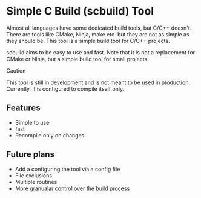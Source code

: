 # Simple C Build (scbuild) Tool
Almost all languages have some dedicated build tools, but C/C++ doesn't. There are tools like CMake, Ninja, make etc. but they are not as simple as they should be. This tool is a simple build tool for C/C++ projects.

scbuild aims to be easy to use and fast. Note that it is not a replacement for CMake or Ninja, but a simple build tool for small projects.

> [!CAUTION]
> This tool is still in development and is not meant to be used in production.
> Currently, it is configured to compile itself only.

## Features
- Simple to use
- fast
- Recompile only on changes

## Future plans
- Add a configuring the tool via a config file
- File exclusions
- Multiple routines
- More granualar control over the build process
